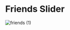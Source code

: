 # Friends Slider
![friends (1)](https://user-images.githubusercontent.com/98089962/205982205-ceec653b-752e-44c6-81ef-d127e627666e.png)

